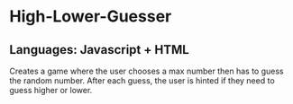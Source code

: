 # High-Lower-Guesser
## Languages: Javascript + HTML
Creates a game where the user chooses a max number then has to guess the random number. After each guess, the user is hinted if they need to guess higher or lower.
